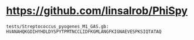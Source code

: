 # https://github.com/linsalrob/PhiSpy

```console
tests/Streptococcus_pyogenes_M1_GAS.gb:                     HVANAHQKGDIHYHDLDYSPYTPMTNCCLIDFKGMLANGFKIGNAEVESPKSIQTATAQ

```
